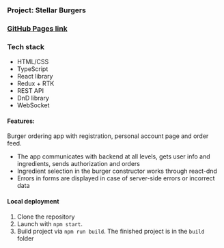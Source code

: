 ### Project: Stellar Burgers
### [GitHub Pages link](https://SergeiKachenia.github.io/react-burger/)

### Tech stack

* HTML/CSS
* TypeScript
* React library
* Redux + RTK
* REST API
* DnD library
* WebSocket

#### Features:
Burger ordering app with registration, personal account page and order feed.
- The app communicates with backend at all levels, gets user info and ingredients, sends authorization and orders
- Ingredient selection in the burger constructor works through react-dnd
- Errors in forms are displayed in case of server-side errors or incorrect data

#### Local deployment
1. Clone the repository
2. Launch with `npm start`.
3. Build project via `npm run build`. The finished project is in the `build` folder
